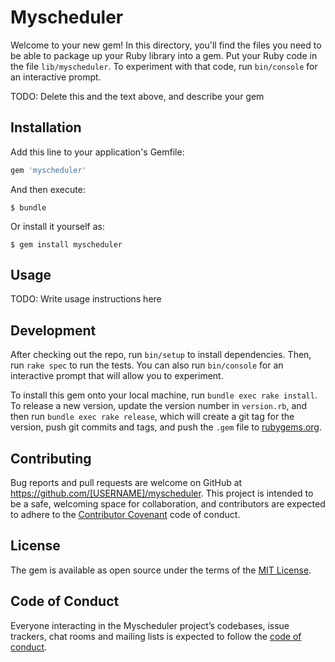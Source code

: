 # Myscheduler

Welcome to your new gem! In this directory, you'll find the files you need to be able to package up your Ruby library into a gem. Put your Ruby code in the file `lib/myscheduler`. To experiment with that code, run `bin/console` for an interactive prompt.

TODO: Delete this and the text above, and describe your gem

## Installation

Add this line to your application's Gemfile:

```ruby
gem 'myscheduler'
```

And then execute:

    $ bundle

Or install it yourself as:

    $ gem install myscheduler

## Usage

TODO: Write usage instructions here

## Development

After checking out the repo, run `bin/setup` to install dependencies. Then, run `rake spec` to run the tests. You can also run `bin/console` for an interactive prompt that will allow you to experiment.

To install this gem onto your local machine, run `bundle exec rake install`. To release a new version, update the version number in `version.rb`, and then run `bundle exec rake release`, which will create a git tag for the version, push git commits and tags, and push the `.gem` file to [rubygems.org](https://rubygems.org).

## Contributing

Bug reports and pull requests are welcome on GitHub at https://github.com/[USERNAME]/myscheduler. This project is intended to be a safe, welcoming space for collaboration, and contributors are expected to adhere to the [Contributor Covenant](http://contributor-covenant.org) code of conduct.

## License

The gem is available as open source under the terms of the [MIT License](https://opensource.org/licenses/MIT).

## Code of Conduct

Everyone interacting in the Myscheduler project’s codebases, issue trackers, chat rooms and mailing lists is expected to follow the [code of conduct](https://github.com/[USERNAME]/myscheduler/blob/master/CODE_OF_CONDUCT.md).
